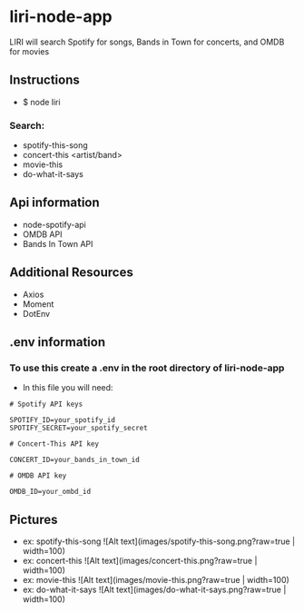 # liri-node-app
LIRI will search Spotify for songs, Bands in Town for concerts, and OMDB for movies


## Instructions

- $ node liri <search> <term>

### Search:
- spotify-this-song <song>
- concert-this <artist/band>
- movie-this <movie>
- do-what-it-says

## Api information
- node-spotify-api
- OMDB API
- Bands In Town API

## Additional Resources
- Axios
- Moment
- DotEnv

## .env information
### To use this create a .env in the root directory of liri-node-app
- In this file you will need:
```
# Spotify API keys

SPOTIFY_ID=your_spotify_id
SPOTIFY_SECRET=your_spotify_secret

# Concert-This API key

CONCERT_ID=your_bands_in_town_id

# OMDB API key

OMDB_ID=your_ombd_id
```

## Pictures
- ex: spotify-this-song
![Alt text](images/spotify-this-song.png?raw=true  | width=100)
- ex: concert-this
![Alt text](images/concert-this.png?raw=true  | width=100)
- ex: movie-this
![Alt text](images/movie-this.png?raw=true  | width=100)
- ex: do-what-it-says
![Alt text](images/do-what-it-says.png?raw=true  | width=100)
